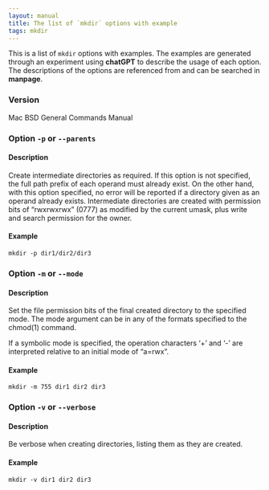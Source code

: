 ```yaml
---
layout: manual
title: The list of `mkdir` options with example
tags: mkdir
---
```


This is a list of `mkdir` options with examples. The examples are generated through an experiment using **chatGPT** to describe the usage of each option. The descriptions of the options are referenced from and can be searched in **manpage**.


### Version
Mac BSD General Commands Manual

### Option `-p` or `--parents`
#### Description

Create intermediate directories as required.  If this option is not specified, the full path prefix of each operand must already exist. On the other hand, with this option specified, no error will be reported if a directory given as an operand already exists.  Intermediate directories are created with permission bits of “rwxrwxrwx” (0777) as modified by the current umask, plus write and search permission for the owner.

#### Example
```
mkdir -p dir1/dir2/dir3
```
### Option `-m` or `--mode`

#### Description

Set the file permission bits of the final created directory to the specified mode.  The mode argument can be in any of the formats specified to the chmod(1) command.  

If a symbolic mode is specified, the operation characters ‘+’ and ‘-’ are interpreted relative to an initial mode of “a=rwx”.

#### Example
```
mkdir -m 755 dir1 dir2 dir3
```
### Option `-v` or `--verbose`
#### Description

Be verbose when creating directories, listing them as they are created.

#### Example
```
mkdir -v dir1 dir2 dir3
```



